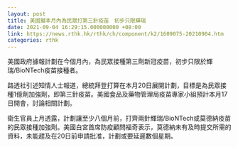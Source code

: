 ```yaml
---
layout: post
title: 美國擬本月內為民眾打第三針疫苗　初步只限輝瑞
date: 2021-09-04 16:29:15.000000000 +08:00
link: https://news.rthk.hk/rthk/ch/component/k2/1609075-20210904.htm
categories: rthk
---
```


美國政府據報計劃在今個月內，為民眾接種第三劑新冠疫苗，初步只限於輝瑞/BioNTech疫苗接種者。

路透社引述知情人士報道，總統拜登打算在本月20日展開計劃，目標是為民眾接種1億劑加強劑，即第三針疫苗。美國食品及藥物管理局疫苗專家小組預計本月17日開會，討論相關計劃。

衛生官員上月透露，計劃讓至少八個月前，打齊兩針輝瑞/BioNTech或莫德納疫苗的民眾接種加強劑。美國白宮首席防疫顧問福奇表示，莫德納未有及時提交所需的資料，未能趕及在20日前申請批准，計劃或要延遲數個星期。
